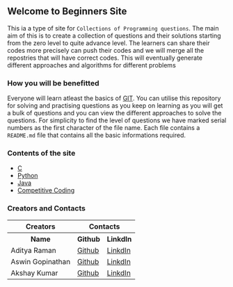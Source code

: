 ## Welcome to Beginners Site

This ia a type of site for `Collections of Programming questions`. The main aim of this is to create a collection of questions and their solutions starting from the zero level to quite advance level. The learners can share their codes more precisely can push their codes and we will merge all the repostries that will have correct codes. This will eventually generate different approaches and algorithms for different problems

### How you will be benefitted

Everyone will learn atleast the basics of [GIT](https://git-scm.com). You can utilise this repository for solving and practising questions as you keep on learning as you will get a bulk of questions and you can view the different approaches to solve the questions. For simplicity to find the level of questions we have marked serial numbers as the first character of the file name. Each file contains a `README.md` file that contains all the basic informations required.

### Contents of the site
<ul>
  <li><a href="https://ramanaditya.github.io/beginners/C/">C</a></li>
  <li><a href="https://ramanaditya.github.io/beginners/python">Python</a></li>
  <li><a href="https://ramanaditya.github.io/beginners/Java/">Java</a></li>
  <li><a href="https://ramanaditya.github.io/beginners/competitive_coding/">Competitive Coding</a></li>
</ul>

### Creators and Contacts
<table class="tg">
  <tr>
    <th class="tg-baqh" colspan="1">Creators</th>
    <th class="tg-baqh" colspan="2">Contacts</th>
  </tr>
  <tr>
    <th class="tg-baqh">Name</th>
    <th class="tg-baqh">Github</th>
    <th class="tg-baqh">LinkdIn</th>
  </tr>
  <tr>
    <td class="tg-baqh">Aditya Raman</td>
    <td class="tg-baqh"><a href="https://github.com/ramanaditya">Github</a></td>
    <td class="tg-baqh"><a href="https://www.linkedin.com/in/ramanaditya/">LinkdIn</a></td>
  </tr>
  <tr>
    <td class="tg-baqh">Aswin Gopinathan</td>
    <td class="tg-baqh"><a href="https://github.com/infiniteoverflow">Github</a></td>
    <td class="tg-baqh"><a href="https://www.linkedin.com/in/aswin-gopinathan-69556716a/">LinkdIn</a></td>
  </tr>
  <tr>
    <td class="tg-baqh">Akshay Kumar</td>
    <td class="tg-baqh"><a href="https://github.com/AkshayKumar007">Github</a></td>
    <td class="tg-baqh"><a href="https://www.linkedin.com/in/akshay-kumar-b8025a130/">LinkdIn</a></td>
  </tr>
</table>
